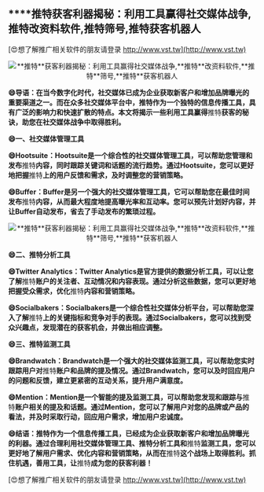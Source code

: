 ## ****推特**获客利器揭秘：利用工具赢得社交媒体战争,**推特**改资料软件,**推特**筛号,**推特**获客机器人**

[😍想了解推广相关软件的朋友请登录 http://www.vst.tw](http://www.vst.tw)

 <center><img src="https://vst.tw/MP4/tuiguang/png/8.png" alt="**推特**获客利器揭秘：利用工具赢得社交媒体战争,**推特**改资料软件,**推特**筛号,**推特**获客机器人"></center>

**😄导语：在当今数字化时代，社交媒体已成为企业获取新客户和增加品牌曝光的重要渠道之一。而在众多社交媒体平台中，**推特**作为一个独特的信息传播工具，具有广泛的影响力和快速扩散的特点。本文将揭示一些利用工具赢得**推特**获客的秘诀，助您在社交媒体战争中取得胜利。**

**😄一、社交媒体管理工具**

**😄Hootsuite：Hootsuite是一个综合性的社交媒体管理工具，可以帮助您管理和发布**推特**内容，同时跟踪关键词和话题的流行趋势。通过Hootsuite，您可以更好地把握**推特**上的用户反馈和需求，及时调整您的营销策略。**

**😄Buffer：Buffer是另一个强大的社交媒体管理工具，它可以帮助您在最佳时间发布**推特**内容，从而最大程度地提高曝光率和互动率。您可以预先计划好内容，并让Buffer自动发布，省去了手动发布的繁琐过程。**

 <center><img src="https://vst.tw/MP4/tuiguang/png/8.png" alt="**推特**获客利器揭秘：利用工具赢得社交媒体战争,**推特**改资料软件,**推特**筛号,**推特**获客机器人"></center>

**😄二、**推特**分析工具**

**😄Twitter Analytics：Twitter Analytics是官方提供的数据分析工具，可以让您了解**推特**账户的关注者、互动情况和内容表现。通过分析这些数据，您可以更好地把握受众需求，优化**推特**内容和营销策略。**

**😄Socialbakers：Socialbakers是一个综合性社交媒体分析平台，可以帮助您深入了解**推特**上的关键指标和竞争对手的表现。通过Socialbakers，您可以找到受众兴趣点，发现潜在的获客机会，并做出相应调整。**

**😄三、**推特**监测工具**

**😄Brandwatch：Brandwatch是一个强大的社交媒体监测工具，可以帮助您实时跟踪用户对**推特**账户和品牌的提及情况。通过Brandwatch，您可以及时回应用户的问题和反馈，建立更紧密的互动关系，提升用户满意度。**

**😄Mention：Mention是一个智能的提及监测工具，可以帮助您发现和跟踪与**推特**账户相关的提及和话题。通过Mention，您可以了解用户对您的品牌或产品的看法，并及时采取行动，回应用户需求，增加用户忠诚度。**

**😄结语：**推特**作为一个信息传播工具，已经成为企业获取新客户和增加品牌曝光的利器。通过合理利用社交媒体管理工具、**推特**分析工具和**推特**监测工具，您可以更好地了解用户需求、优化内容和营销策略，从而在**推特**这个战场上取得胜利。抓住机遇，善用工具，让**推特**成为您的获客利器！**

[😍想了解推广相关软件的朋友请登录 http://www.vst.tw](http://www.vst.tw)



